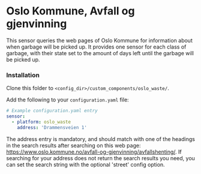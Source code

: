 # Oslo Kommune, Avfall og gjenvinning

This sensor queries the web pages of Oslo Kommune for information about when garbage will be picked up.  It provides one sensor for each class of garbage, with their state set to the amount of days left until the garbage will be picked up.


### Installation

Clone this folder to `<config_dir>/custom_components/oslo_waste/`.

Add the following to your `configuration.yaml` file:

```yaml
# Example configuration.yaml entry
sensor:
  - platform: oslo_waste
    address: 'Drammensveien 1'
```

The address entry is mandatory, and should match with one of the headings in the search results after searching on this web page: https://www.oslo.kommune.no/avfall-og-gjenvinning/avfallshenting/.  If searching for your address does not return the search results you need, you can set the search string with the optional 'street' config option.
